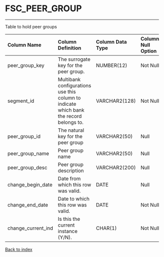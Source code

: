 # FSC_PEER_GROUP

---

Table to hold peer groups

| Column Name        | Column Definition                                                                      | Column Data Type   | Column Null Option   | PK   | FK   |
|:-------------------|:---------------------------------------------------------------------------------------|:-------------------|:---------------------|:-----|:-----|
| peer_group_key     | The surrogate key for the peer group.                                                  | NUMBER(12)         | Not Null             | Yes  | No   |
| segment_id         | Multibank configurations use this column to indicate which bank the record belongs to. | VARCHAR2(128)      | Not Null             | Yes  | No   |
| peer_group_id      | The natural key for the peer group                                                     | VARCHAR2(50)       | Null                 | No   | No   |
| peer_group_name    | Peer group name                                                                        | VARCHAR2(50)       | Null                 | No   | No   |
| peer_group_desc    | Peer group description                                                                 | VARCHAR2(200)      | Null                 | No   | No   |
| change_begin_date  | Date from which this row was valid.                                                    | DATE               | Null                 | No   | No   |
| change_end_date    | Date to which this row was valid.                                                      | DATE               | Not Null             | No   | No   |
| change_current_ind | Is this the current instance (Y/N).                                                    | CHAR(1)            | Not Null             | No   | No   |

[Back to index](./index.md)